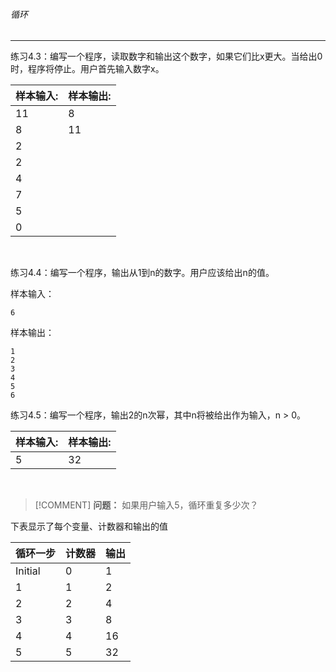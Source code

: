 ###### 循环
---

练习4.3：编写一个程序，读取数字和输出这个数字，如果它们比x更大。当给出0时，程序将停止。用户首先输入数字x。

样本输入:|样本输出:
-|-
11|8
8|11
2|
2|
4|
7|
5|
0|

<br>

练习4.4：编写一个程序，输出从1到n的数字。用户应该给出n的值。

样本输入：

```
6
```

样本输出：

```
1
2
3
4
5
6
```


练习4.5：编写一个程序，输出2的n次幂，其中n将被给出作为输入，n > 0。

样本输入:|样本输出:
-|-
5|32

<br>

> [!COMMENT] **问题：** 如果用户输入5，循环重复多少次？

下表显示了每个变量、计数器和输出的值

循环一步|计数器|输出
-|-|-
Initial|0|1
1|1|2
2|2|4
3|3|8
4|4|16
5|5|32


